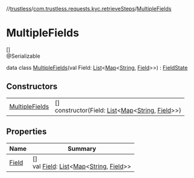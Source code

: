 //[trustless](../../../index.md)/[com.trustless.requests.kyc.retrieveSteps](../index.md)/[MultipleFields](index.md)

# MultipleFields

[]\
@Serializable

data class [MultipleFields](index.md)(val Field: [List](https://kotlinlang.org/api/latest/jvm/stdlib/kotlin.collections/-list/index.html)&lt;[Map](https://kotlinlang.org/api/latest/jvm/stdlib/kotlin.collections/-map/index.html)&lt;[String](https://kotlinlang.org/api/latest/jvm/stdlib/kotlin/-string/index.html), [Field](../-field/index.md)&gt;&gt;) : [FieldState](../-field-state/index.md)

## Constructors

| | |
|---|---|
| [MultipleFields](-multiple-fields.md) | []<br>constructor(Field: [List](https://kotlinlang.org/api/latest/jvm/stdlib/kotlin.collections/-list/index.html)&lt;[Map](https://kotlinlang.org/api/latest/jvm/stdlib/kotlin.collections/-map/index.html)&lt;[String](https://kotlinlang.org/api/latest/jvm/stdlib/kotlin/-string/index.html), [Field](../-field/index.md)&gt;&gt;) |

## Properties

| Name | Summary |
|---|---|
| [Field](-field.md) | []<br>val [Field](-field.md): [List](https://kotlinlang.org/api/latest/jvm/stdlib/kotlin.collections/-list/index.html)&lt;[Map](https://kotlinlang.org/api/latest/jvm/stdlib/kotlin.collections/-map/index.html)&lt;[String](https://kotlinlang.org/api/latest/jvm/stdlib/kotlin/-string/index.html), [Field](../-field/index.md)&gt;&gt; |
